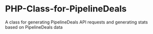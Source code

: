 # PHP-Class-for-PipelineDeals
A class for generating PipelineDeals API requests and generating stats based on PipelineDeals data

